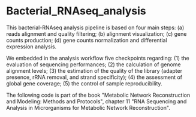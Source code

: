 # Bacterial_RNAseq_analysis
This bacterial-RNAseq analysis pipeline is based on four main steps: 
(a) reads alignment and quality filtering; 
(b) alignment visualization; 
(c) gene counts production; 
(d) gene counts normalization and differential expression analysis.

We embedded in the analysis workflow five checkpoints regarding:
(1) the evaluation of sequencing performances;
(2) the calculation of genome alignment levels;
(3) the estimation of the quality of the library (adapter presence, rRNA removal, and strand specificity);
(4) the assessment of global gene coverage;
(5) the control of sample reproducibility.

The following code is part of the book "Metabolic Network Reconstruction and Modeling: Methods and Protocols", chapter 11 "RNA Sequencing and Analysis in Microrganisms for Metabolic Network Reconstruction".
